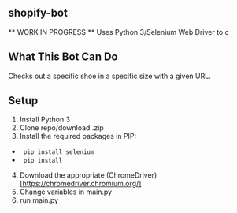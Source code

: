 ## shopify-bot 
** WORK IN PROGRESS **
Uses Python 3/Selenium Web Driver to c

## What This Bot Can Do
Checks out a specific shoe in a specific size with a given URL.

## Setup
1. Install Python 3
2. Clone repo/download .zip 
3. Install the required packages in PIP:
  - <code> pip install selenium </code>
  - <code> pip install </code>
4. Download the appropriate (ChromeDriver)[https://chromedriver.chromium.org/]
5. Change variables in main.py
6. run main.py

